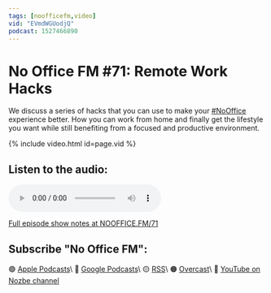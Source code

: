 ```yaml
---
tags: [noofficefm,video]
vid: "EVmdWGUodjQ"
podcast: 1527466890
---
```


# No Office FM #71: Remote Work Hacks

We discuss a series of hacks that you can use to make your [#NoOffice](/nooffice) experience better. How you can work from home and finally get the lifestyle you want while still benefiting from a focused and productive environment.

{% include video.html id=page.vid %}

<!--More-->

## Listen to the audio:

<audio controls>
<source src="https://media.transistor.fm/898de5f2/35656228.mp3" type="audio/mpeg">
</audio>



[Full episode show notes at NOOFFICE.FM/71](https://nooffice.fm/71)

## Subscribe "No Office FM":

🟣 [Apple Podcasts](https://podcasts.apple.com/podcast/no-office/id1527466890)\\
🔵 [Google Podcasts](https://podcasts.google.com/feed/aHR0cHM6Ly9mZWVkcy50cmFuc2lzdG9yLmZtL25vb2ZmaWNl)\\
🟡 [RSS](https://nozbe.com/nooffice.rss)\\
🟠 [Overcast](https://overcast.fm/itunes1527466890/no-office)\\
🔴 [YouTube on Nozbe channel](https://youtube.com/NozbeCom)

<!--podcast: 1527466890-->

[n]: https://michael.gratis/nozbe
[np]: https://michael.gratis/nozbepersonal